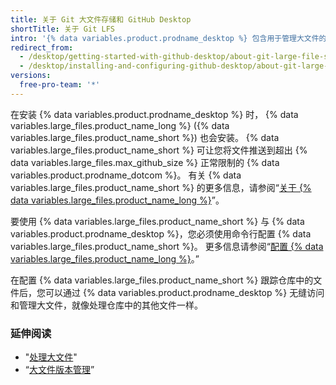 ```yaml
---
title: 关于 Git 大文件存储和 GitHub Desktop
shortTitle: 关于 Git LFS
intro: '{% data variables.product.prodname_desktop %} 包含用于管理大文件的 {% data variables.large_files.product_name_long %}。'
redirect_from:
  - /desktop/getting-started-with-github-desktop/about-git-large-file-storage-and-github-desktop
  - /desktop/installing-and-configuring-github-desktop/about-git-large-file-storage-and-github-desktop
versions:
  free-pro-team: '*'
---
```


在安装 {% data variables.product.prodname_desktop %} 时， {% data variables.large_files.product_name_long %} ({% data variables.large_files.product_name_short %}) 也会安装。 {% data variables.large_files.product_name_short %} 可让您将文件推送到超出 {% data variables.large_files.max_github_size %} 正常限制的 {% data variables.product.prodname_dotcom %}。 有关 {% data variables.large_files.product_name_short %} 的更多信息，请参阅“[关于 {% data variables.large_files.product_name_long %}](/github/managing-large-files/about-git-large-file-storage)”。

要使用 {% data variables.large_files.product_name_short %} 与 {% data variables.product.prodname_desktop %}，您必须使用命令行配置 {% data variables.large_files.product_name_short %}。 更多信息请参阅“[配置 {% data variables.large_files.product_name_long %}](/github/managing-large-files/configuring-git-large-file-storage)。”

在配置 {% data variables.large_files.product_name_short %} 跟踪仓库中的文件后，您可以通过 {% data variables.product.prodname_desktop %} 无缝访问和管理大文件，就像处理仓库中的其他文件一样。

### 延伸阅读
- "[处理大文件](/github/managing-large-files/working-with-large-files)"
- “[大文件版本管理](/github/managing-large-files/versioning-large-files)”
